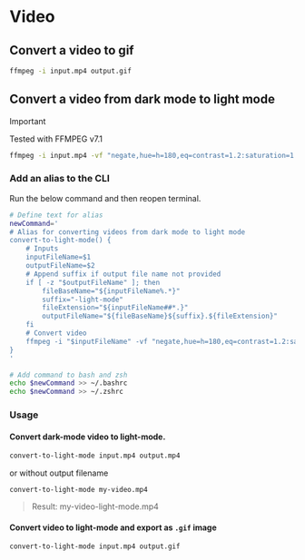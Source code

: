 # Video

## Convert a video to gif

```bash
ffmpeg -i input.mp4 output.gif
```

## Convert a video from dark mode to light mode

> [!IMPORTANT]
> Tested with FFMPEG v7.1

```bash
ffmpeg -i input.mp4 -vf "negate,hue=h=180,eq=contrast=1.2:saturation=1.1" output.mp4
```

### Add an alias to the CLI

Run the below command and then reopen terminal.

```bash
# Define text for alias
newCommand='
# Alias for converting videos from dark mode to light mode
convert-to-light-mode() {
    # Inputs
    inputFileName=$1
    outputFileName=$2
    # Append suffix if output file name not provided
    if [ -z "$outputFileName" ]; then
        fileBaseName="${inputFileName%.*}"
        suffix="-light-mode"
        fileExtension="${inputFileName##*.}"
        outputFileName="${fileBaseName}${suffix}.${fileExtension}"
    fi
    # Convert video
    ffmpeg -i "$inputFileName" -vf "negate,hue=h=180,eq=contrast=1.2:saturation=1.1" "$outputFileName"
}
'

# Add command to bash and zsh
echo $newCommand >> ~/.bashrc
echo $newCommand >> ~/.zshrc
```

### Usage

#### Convert dark-mode video to light-mode.

```bash
convert-to-light-mode input.mp4 output.mp4
```

or without output filename

```
convert-to-light-mode my-video.mp4
```

> Result: my-video-light-mode.mp4

#### Convert video to light-mode and export as `.gif` image

```bash
convert-to-light-mode input.mp4 output.gif
```

>
